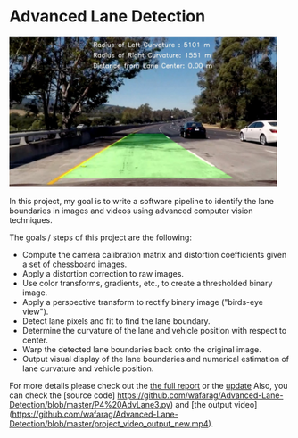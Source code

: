# Advanced Lane Detection

<img src="output_images/test5_out.jpg" width="480" alt="Combined Image" />

In this project, my goal is to write a software pipeline to identify the lane boundaries in images and videos using advanced computer vision techniques.

The goals / steps of this project are the following:

* Compute the camera calibration matrix and distortion coefficients given a set of chessboard images.
* Apply a distortion correction to raw images.
* Use color transforms, gradients, etc., to create a thresholded binary image.
* Apply a perspective transform to rectify binary image ("birds-eye view").
* Detect lane pixels and fit to find the lane boundary.
* Determine the curvature of the lane and vehicle position with respect to center.
* Warp the detected lane boundaries back onto the original image.
* Output visual display of the lane boundaries and numerical estimation of lane curvature and vehicle position.

For more details please check out the [the full report](https://github.com/wafarag/Advanced-Lane-Detection/blob/master/P4%20Advanced%20Lane%20Detection%20Project%20Report%20ver%201.0.pdf) or the [update](https://github.com/wafarag/Advanced-Lane-Detection/blob/master/Update%20P3%20Report.pdf)
Also, you can check the [source code] https://github.com/wafarag/Advanced-Lane-Detection/blob/master/P4%20AdvLane3.py) and [the output video] (https://github.com/wafarag/Advanced-Lane-Detection/blob/master/project_video_output_new.mp4).